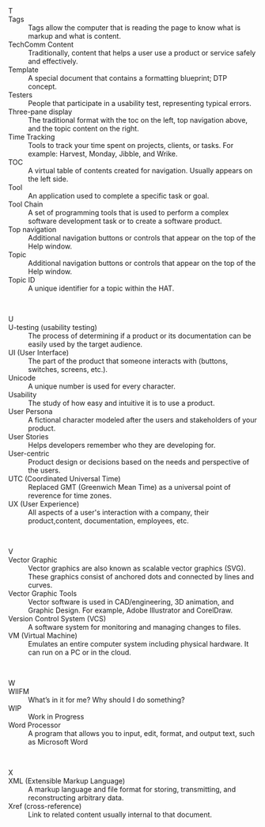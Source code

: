 <d1>
<dt>	T	</dt>  
<dd>		</dd>
  
<dt>	Tags	</dt>  
<dd>	Tags allow the computer that is reading the page to know what is markup and what is content.	</dd>
<dt>	TechComm Content	</dt>
<dd>	Traditionally, content that helps a user use a product or service safely and effectively.	</dd>
<dt>	Template 	</dt>
<dd>	A special document that contains a formatting blueprint; DTP concept.	</dd>
<dt>	Testers	</dt>
<dd>	People that participate in a usability test, representing typical errors.	</dd>
<dt>	Three-pane display	</dt>
<dd>	The traditional format with the toc on the left, top navigation above, and the topic content on the right.	</dd>
<dt>	Time Tracking	</dt>
<dd>	Tools to track your time spent on projects, clients, or tasks. For example: Harvest, Monday, Jibble, and Wrike.	</dd>
<dt>	TOC	</dt>
<dd>	A virtual table of contents created for navigation. Usually appears on the left side. 	</dd>
<dt>	Tool	</dt>
<dd>	An application used to complete a specific task or goal.	</dd>
<dt>	Tool Chain	</dt>
<dd>	A set of programming tools that is used to perform a complex software development task or to create a software product. 	</dd>
<dt>	Top navigation	</dt>
<dd>	Additional navigation buttons or controls that appear on the top of the Help window.	</dd>
<dt>	Topic	</dt>
<dd>	Additional navigation buttons or controls that appear on the top of the Help window.	</dd>
<dt>	Topic ID	</dt>
<dd>	A unique identifier for a topic within the HAT.	</dd>
<p>&nbsp;</p>
    
<dt>	U	</dt>
<dd>		</dd>
  
<dt>	U-testing (usability testing)	</dt>
<dd>	The process of determining if a product or its documentation can be easily used by the target audience.	</dd>
<dt>	UI (User Interface)	</dt>
<dd>	The part of the product that someone interacts with (buttons, switches, screens, etc.).	</dd>
<dt>	Unicode	</dt>
<dd>	A unique number is used for every character.	</dd>
<dt>	Usability	</dt>
<dd>	The study of how easy and intuitive it is to use a product.	</dd>
<dt>	User Persona	</dt>
<dd>	A fictional character modeled after the users and stakeholders of your product.	</dd>
<dt>	User Stories	</dt>
<dd>	Helps developers remember who they are developing for.	</dd>
<dt>	User-centric	</dt>
<dd>	Product design or decisions based on the needs and perspective of the users.	</dd>
<dt>	UTC (Coordinated Universal Time)	</dt>
<dd>	Replaced GMT (Greenwich Mean Time) as a universal point of reverence for time zones.	</dd>
<dt>	UX (User Experience)	</dt>
<dd>	All aspects of a user's interaction with a company, their product,content, documentation, employees, etc.	
    
<p>&nbsp;</p>
    
<dt>	V	</dt>

<dd>		</dd>
<dt>	Vector Graphic	</dt>
<dd>	Vector graphics are also known as scalable vector graphics (SVG). These graphics consist of anchored dots and connected by lines and curves.	</dd>
<dt>	Vector Graphic Tools	</dt>
<dd>	Vector software is used in CAD/engineering, 3D animation, and Graphic Design. For example, Adobe Illustrator and CorelDraw.	</dd>
<dt>	Version Control System (VCS)	</dt>
<dd>	A software system for monitoring and managing changes to files.	</dd>
<dt>	VM (Virtual Machine)	</dt>
<dd>	Emulates an entire computer system including physical hardware. It can run on a PC or in the cloud.	</dd>

<p>&nbsp;</p>
    
<dt>	W	</dt>
<dd>		</dd>
  
<dt>	WIIFM	</dt>
<dd>	What’s in it for me? Why should I do something?	</dd>
<dt>	WIP	</dt>
<dd>	Work in Progress	</dd>
<dt>	Word Processor	</dt>
<dd>	A program that allows you to input, edit, format, and output text, such as Microsoft Word	</dd>

<p>&nbsp;</p>
    
<dt>	X	</dt>

<dd>		</dd>
  
<dt>	XML (Extensible Markup Language)	</dt>
<dd>	A markup language and file format for storing, transmitting, and reconstructing arbitrary data. 	</dd>
<dt>	Xref (cross-reference)	</dt>
<dd>	Link to related content usually internal to that document.	</dd>
</d1>
